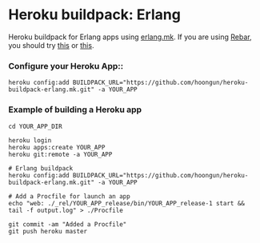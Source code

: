 # Heroku buildpack: Erlang
Heroku buildpack for Erlang apps using [erlang.mk](http://erlang.mk/). If you are using [Rebar](https://github.com/basho/rebar), you should try [this](https://github.com/heroku/heroku-buildpack-erlang.git) or [this](https://github.com/archaelus/heroku-buildpack-erlang.git).

### Configure your Heroku App::
  
    heroku config:add BUILDPACK_URL="https://github.com/hoongun/heroku-buildpack-erlang.mk.git" -a YOUR_APP

### Example of building a Heroku app
	cd YOUR_APP_DIR
  
    heroku login
	heroku apps:create YOUR_APP
	heroku git:remote -a YOUR_APP
  
	# Erlang buildpack
	heroku config:add BUILDPACK_URL="https://github.com/hoongun/heroku-buildpack-erlang.mk.git" -a YOUR_APP
  
	# Add a Procfile for launch an app
	echo "web: ./_rel/YOUR_APP_release/bin/YOUR_APP_release-1 start && tail -f output.log" > ./Procfile
  
	git commit -am "Added a Procfile"
	git push heroku master

